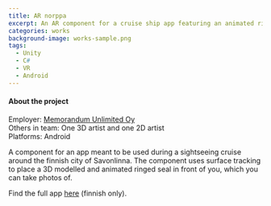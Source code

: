 ```yaml
---
title: AR norppa
excerpt: An AR component for a cruise ship app featuring an animated ringed seal.
categories: works
background-image: works-sample.png
tags:
  - Unity
  - C#
  - VR
  - Android
---
```


#### About the project

Employer: [Memorandum Unlimited Oy](https://www.memorandum.fi/)<br>
Others in team: One 3D artist and one 2D artist<br>
Platforms: Android<br>



A component for an app meant to be used during a sightseeing cruise around the finnish city of Savonlinna. The component uses surface tracking to place a 
3D modelled and animated ringed seal in front of you, which you can take photos of. 


Find the full app [here](https://www.memorandum.fi/news/savonlinna-risteilyt-sovellus-ladattavissa-google-playssa/) (finnish only).